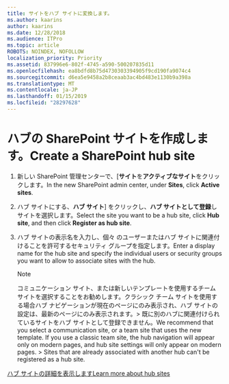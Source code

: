 ```yaml
---
title: サイトをハブ サイトに変換します。
ms.author: kaarins
author: kaarins
ms.date: 12/28/2018
ms.audience: ITPro
ms.topic: article
ROBOTS: NOINDEX, NOFOLLOW
localization_priority: Priority
ms.assetid: 837996e6-802f-4745-a590-500207835d11
ms.openlocfilehash: ea8bdfd8b75d4730303394905f9cd190fa9074c4
ms.sourcegitcommit: d6ea5e9458a2b8ceaab3ac4bd483e1130b9a398a
ms.translationtype: MT
ms.contentlocale: ja-JP
ms.lasthandoff: 01/15/2019
ms.locfileid: "28297628"
---
```

# <a name="create-a-sharepoint-hub-site"></a><span data-ttu-id="29d3a-102">ハブの SharePoint サイトを作成します。</span><span class="sxs-lookup"><span data-stu-id="29d3a-102">Create a SharePoint hub site</span></span>

1. <span data-ttu-id="29d3a-103">新しい SharePoint 管理センターで、[**サイト**を**アクティブなサイト**をクリックします。</span><span class="sxs-lookup"><span data-stu-id="29d3a-103">In the new SharePoint admin center, under **Sites**, click **Active sites**.</span></span> 
    
2. <span data-ttu-id="29d3a-104">ハブ サイトにする、**ハブ サイト**] をクリックし、**ハブ サイトとして登録**しサイトを選択します。</span><span class="sxs-lookup"><span data-stu-id="29d3a-104">Select the site you want to be a hub site, click **Hub site**, and then click **Register as hub site**.</span></span> 
    
3. <span data-ttu-id="29d3a-105">ハブ サイトの表示名を入力し、個々 のユーザーまたはハブ サイトに関連付けることを許可するセキュリティ グループを指定します。</span><span class="sxs-lookup"><span data-stu-id="29d3a-105">Enter a display name for the hub site and specify the individual users or security groups you want to allow to associate sites with the hub.</span></span>
    
    > [!NOTE]
    >  <span data-ttu-id="29d3a-p101">コミュニケーション サイト、または新しいテンプレートを使用するチーム サイトを選択することをお勧めします。クラシック チーム サイトを使用する場合ハブ ナビゲーションが現在のページにのみ表示され、ハブ サイトの設定は、最新のページにのみ表示されます。> 既に別のハブに関連付けられているサイトをハブ サイトとして登録できません。</span><span class="sxs-lookup"><span data-stu-id="29d3a-p101">We recommend that you select a communication site, or a team site that uses the new template. If you use a classic team site, the hub navigation will appear only on modern pages, and hub site settings will only appear on modern pages. >  Sites that are already associated with another hub can't be registered as a hub site.</span></span> 
  
[<span data-ttu-id="29d3a-109">ハブ サイトの詳細を表示します</span><span class="sxs-lookup"><span data-stu-id="29d3a-109">Learn more about hub sites</span></span>](https://go.microsoft.com/fwlink/?linkid=869149)
  

